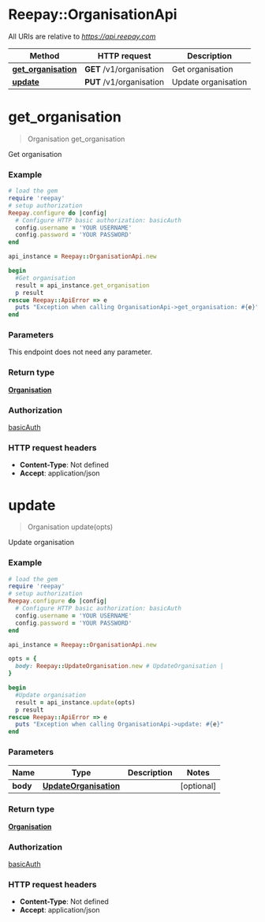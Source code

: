 # Reepay::OrganisationApi

All URIs are relative to *https://api.reepay.com*

Method | HTTP request | Description
------------- | ------------- | -------------
[**get_organisation**](OrganisationApi.md#get_organisation) | **GET** /v1/organisation | Get organisation
[**update**](OrganisationApi.md#update) | **PUT** /v1/organisation | Update organisation


# **get_organisation**
> Organisation get_organisation

Get organisation



### Example
```ruby
# load the gem
require 'reepay'
# setup authorization
Reepay.configure do |config|
  # Configure HTTP basic authorization: basicAuth
  config.username = 'YOUR USERNAME'
  config.password = 'YOUR PASSWORD'
end

api_instance = Reepay::OrganisationApi.new

begin
  #Get organisation
  result = api_instance.get_organisation
  p result
rescue Reepay::ApiError => e
  puts "Exception when calling OrganisationApi->get_organisation: #{e}"
end
```

### Parameters
This endpoint does not need any parameter.

### Return type

[**Organisation**](Organisation.md)

### Authorization

[basicAuth](../README.md#basicAuth)

### HTTP request headers

 - **Content-Type**: Not defined
 - **Accept**: application/json



# **update**
> Organisation update(opts)

Update organisation



### Example
```ruby
# load the gem
require 'reepay'
# setup authorization
Reepay.configure do |config|
  # Configure HTTP basic authorization: basicAuth
  config.username = 'YOUR USERNAME'
  config.password = 'YOUR PASSWORD'
end

api_instance = Reepay::OrganisationApi.new

opts = { 
  body: Reepay::UpdateOrganisation.new # UpdateOrganisation | 
}

begin
  #Update organisation
  result = api_instance.update(opts)
  p result
rescue Reepay::ApiError => e
  puts "Exception when calling OrganisationApi->update: #{e}"
end
```

### Parameters

Name | Type | Description  | Notes
------------- | ------------- | ------------- | -------------
 **body** | [**UpdateOrganisation**](UpdateOrganisation.md)|  | [optional] 

### Return type

[**Organisation**](Organisation.md)

### Authorization

[basicAuth](../README.md#basicAuth)

### HTTP request headers

 - **Content-Type**: Not defined
 - **Accept**: application/json




